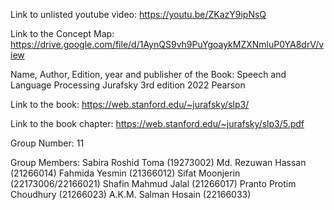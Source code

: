 Link to unlisted youtube video:
https://youtu.be/ZKazY9ipNsQ

Link to the Concept Map:
https://drive.google.com/file/d/1AynQS9vh9PuYgoaykMZXNmluP0YA8drV/view

Name, Author, Edition, year and publisher of the Book:
Speech and Language Processing
Jurafsky
3rd edition
2022
Pearson

Link to the book:
https://web.stanford.edu/~jurafsky/slp3/

Link to the book chapter:
https://web.stanford.edu/~jurafsky/slp3/5.pdf

Group Number:
11

Group Members:
Sabira Roshid Toma (19273002)
Md. Rezuwan Hassan (21266014)
Fahmida Yesmin (21366012)
Sifat Moonjerin (22173006/22166021)
Shafin Mahmud Jalal (21266017)
Pranto Protim Choudhury (21266023)
A.K.M. Salman Hosain (22166033)
